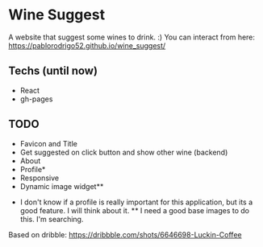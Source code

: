 # Wine Suggest

A website that suggest some wines to drink. :)
You can interact from here: https://pablorodrigo52.github.io/wine_suggest/

## Techs (until now)

- React
- gh-pages 


## TODO

- Favicon and Title
- Get suggested on click button and show other wine (backend)
- About
- Profile*
- Responsive
- Dynamic image widget**

* I don't know if a profile is really important for this application, but its a good feature. I will think about it.
** I need a good base images to do this. I'm searching. 

Based on dribble: https://dribbble.com/shots/6646698-Luckin-Coffee